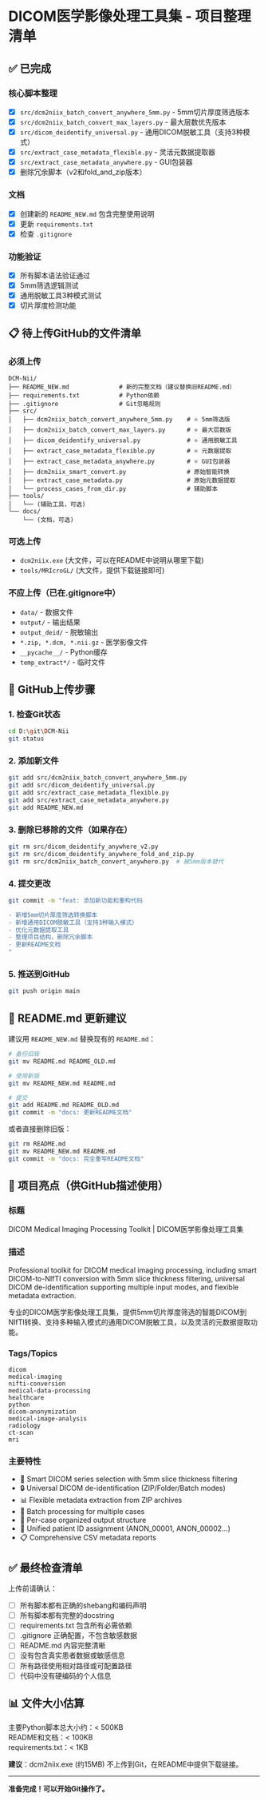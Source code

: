 # DICOM医学影像处理工具集 - 项目整理清单

## ✅ 已完成

### 核心脚本整理
- [x] `src/dcm2niix_batch_convert_anywhere_5mm.py` - 5mm切片厚度筛选版本
- [x] `src/dcm2niix_batch_convert_max_layers.py` - 最大层数优先版本
- [x] `src/dicom_deidentify_universal.py` - 通用DICOM脱敏工具（支持3种模式）
- [x] `src/extract_case_metadata_flexible.py` - 灵活元数据提取器
- [x] `src/extract_case_metadata_anywhere.py` - GUI包装器
- [x] 删除冗余脚本（v2和fold_and_zip版本）

### 文档
- [x] 创建新的 `README_NEW.md` 包含完整使用说明
- [x] 更新 `requirements.txt`
- [x] 检查 `.gitignore`

### 功能验证
- [x] 所有脚本语法验证通过
- [x] 5mm筛选逻辑测试
- [x] 通用脱敏工具3种模式测试
- [x] 切片厚度检测功能

## 📋 待上传GitHub的文件清单

### 必须上传
```
DCM-Nii/
├── README_NEW.md              # 新的完整文档（建议替换旧README.md）
├── requirements.txt           # Python依赖
├── .gitignore                 # Git忽略规则
├── src/
│   ├── dcm2niix_batch_convert_anywhere_5mm.py    # ⭐ 5mm筛选版
│   ├── dcm2niix_batch_convert_max_layers.py      # ⭐ 最大层数版
│   ├── dicom_deidentify_universal.py             # ⭐ 通用脱敏工具
│   ├── extract_case_metadata_flexible.py         # ⭐ 元数据提取
│   ├── extract_case_metadata_anywhere.py         # ⭐ GUI包装器
│   ├── dcm2niix_smart_convert.py                 # 原始智能转换
│   ├── extract_case_metadata.py                  # 原始元数据提取
│   └── process_cases_from_dir.py                 # 辅助脚本
├── tools/
│   └── (辅助工具，可选)
└── docs/
    └── (文档，可选)
```

### 可选上传
- `dcm2niix.exe` (大文件，可以在README中说明从哪里下载)
- `tools/MRIcroGL/` (大文件，提供下载链接即可)

### 不应上传（已在.gitignore中）
- `data/` - 数据文件
- `output/` - 输出结果
- `output_deid/` - 脱敏输出
- `*.zip, *.dcm, *.nii.gz` - 医学影像文件
- `__pycache__/` - Python缓存
- `temp_extract*/` - 临时文件

## 🚀 GitHub上传步骤

### 1. 检查Git状态
```bash
cd D:\git\DCM-Nii
git status
```

### 2. 添加新文件
```bash
git add src/dcm2niix_batch_convert_anywhere_5mm.py
git add src/dicom_deidentify_universal.py
git add src/extract_case_metadata_flexible.py
git add src/extract_case_metadata_anywhere.py
git add README_NEW.md
```

### 3. 删除已移除的文件（如果存在）
```bash
git rm src/dicom_deidentify_anywhere_v2.py
git rm src/dicom_deidentify_anywhere_fold_and_zip.py
git rm src/dcm2niix_batch_convert_anywhere.py  # 被5mm版本替代
```

### 4. 提交更改
```bash
git commit -m "feat: 添加新功能和重构代码

- 新增5mm切片厚度筛选转换脚本
- 新增通用DICOM脱敏工具（支持3种输入模式）
- 优化元数据提取工具
- 整理项目结构，删除冗余脚本
- 更新README文档
"
```

### 5. 推送到GitHub
```bash
git push origin main
```

## 📝 README.md 更新建议

建议用 `README_NEW.md` 替换现有的 `README.md`：

```bash
# 备份旧版
git mv README.md README_OLD.md

# 使用新版
git mv README_NEW.md README.md

# 提交
git add README.md README_OLD.md
git commit -m "docs: 更新README文档"
```

或者直接删除旧版：
```bash
git rm README.md
git mv README_NEW.md README.md
git commit -m "docs: 完全重写README文档"
```

## 🎯 项目亮点（供GitHub描述使用）

### 标题
DICOM Medical Imaging Processing Toolkit | DICOM医学影像处理工具集

### 描述
Professional toolkit for DICOM medical imaging processing, including smart DICOM-to-NIfTI conversion with 5mm slice thickness filtering, universal DICOM de-identification supporting multiple input modes, and flexible metadata extraction.

专业的DICOM医学影像处理工具集，提供5mm切片厚度筛选的智能DICOM到NIfTI转换、支持多种输入模式的通用DICOM脱敏工具，以及灵活的元数据提取功能。

### Tags/Topics
```
dicom
medical-imaging
nifti-conversion
medical-data-processing
healthcare
python
dicom-anonymization
medical-image-analysis
radiology
ct-scan
mri
```

### 主要特性
- 🎯 Smart DICOM series selection with 5mm slice thickness filtering
- 🔒 Universal DICOM de-identification (ZIP/Folder/Batch modes)
- 📊 Flexible metadata extraction from ZIP archives
- 🚀 Batch processing for multiple cases
- 📁 Per-case organized output structure
- 🔢 Unified patient ID assignment (ANON_00001, ANON_00002...)
- 📋 Comprehensive CSV metadata reports

## ✅ 最终检查清单

上传前请确认：
- [ ] 所有脚本都有正确的shebang和编码声明
- [ ] 所有脚本都有完整的docstring
- [ ] requirements.txt 包含所有必需依赖
- [ ] .gitignore 正确配置，不包含敏感数据
- [ ] README.md 内容完整清晰
- [ ] 没有包含真实患者数据或敏感信息
- [ ] 所有路径使用相对路径或可配置路径
- [ ] 代码中没有硬编码的个人信息

## 📊 文件大小估算

主要Python脚本总大小约：< 500KB  
README和文档：< 100KB  
requirements.txt：< 1KB

**建议**：dcm2niix.exe (约15MB) 不上传到Git，在README中提供下载链接。

---

**准备完成！可以开始Git操作了。**
